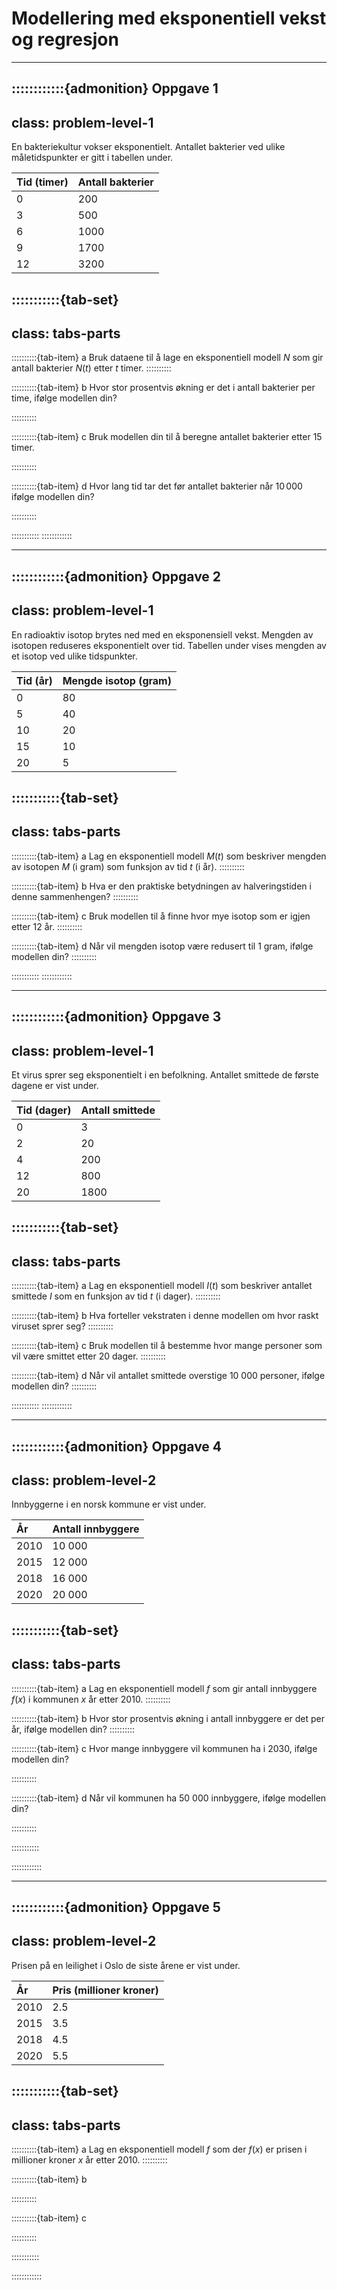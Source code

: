 # Modellering med eksponentiell vekst og regresjon

---

::::::::::::{admonition} Oppgave 1
---
class: problem-level-1
---

En bakteriekultur vokser eksponentielt. Antallet bakterier ved ulike måletidspunkter er gitt i tabellen under.

| Tid (timer) | Antall bakterier |
|:------------|------------------|
| 0           | 200              |   
| 3           | 500              |
| 6           | 1000             |
| 9           | 1700             |
| 12          | 3200             |

:::::::::::{tab-set}
---
class: tabs-parts
---
::::::::::{tab-item} a
Bruk dataene til å lage en eksponentiell modell $N$ som gir antall bakterier $N(t)$ etter $t$ timer.
::::::::::

::::::::::{tab-item} b
Hvor stor prosentvis økning er det i antall bakterier per time, ifølge modellen din? 

::::::::::

::::::::::{tab-item} c
Bruk modellen din til å beregne antallet bakterier etter 15 timer.

::::::::::

::::::::::{tab-item} d
Hvor lang tid tar det før antallet bakterier når $10 \, 000$ ifølge modellen din?

::::::::::

:::::::::::
::::::::::::


---

::::::::::::{admonition} Oppgave 2
---
class: problem-level-1
---

En radioaktiv isotop brytes ned med en eksponensiell vekst. Mengden av isotopen reduseres eksponentielt over tid. Tabellen under vises mengden av et isotop ved ulike tidspunkter.

| Tid (år) | Mengde isotop (gram) |
|:---------|----------------------|
| 0        | 80                   |   
| 5        | 40                   |
| 10       | 20                   |
| 15       | 10                   |
| 20       | 5                    |

:::::::::::{tab-set}
---
class: tabs-parts
---
::::::::::{tab-item} a
Lag en eksponentiell modell $M(t)$ som beskriver mengden av isotopen $M$ (i gram) som funksjon av tid $t$ (i år).
::::::::::

::::::::::{tab-item} b
Hva er den praktiske betydningen av halveringstiden i denne sammenhengen?
::::::::::

::::::::::{tab-item} c
Bruk modellen til å finne hvor mye isotop som er igjen etter 12 år.
::::::::::

::::::::::{tab-item} d
Når vil mengden isotop være redusert til 1 gram, ifølge modellen din?
::::::::::

:::::::::::
::::::::::::

---

::::::::::::{admonition} Oppgave 3
---
class: problem-level-1
---

Et virus sprer seg eksponentielt i en befolkning. Antallet smittede de første dagene er vist under. 

| Tid (dager) | Antall smittede |
|:------------|-----------------|
| 0           | 3             |   
| 2           | 20             |
| 4           | 200             |
| 12          | 800             |
| 20          | 1800            |

:::::::::::{tab-set}
---
class: tabs-parts
---
::::::::::{tab-item} a
Lag en eksponentiell modell $I(t)$ som beskriver antallet smittede $I$ som en funksjon av tid $t$ (i dager).
::::::::::

::::::::::{tab-item} b
Hva forteller vekstraten i denne modellen om hvor raskt viruset sprer seg?
::::::::::

::::::::::{tab-item} c
Bruk modellen til å bestemme hvor mange personer som vil være smittet etter 20 dager.
::::::::::

::::::::::{tab-item} d
Når vil antallet smittede overstige 10 000 personer, ifølge modellen din?
::::::::::

:::::::::::
::::::::::::

---

::::::::::::{admonition} Oppgave 4
---
class: problem-level-2
---

Innbyggerne i en norsk kommune er vist under.


| År | Antall innbyggere |
|:---|-------------------|
| 2010 | 10 000           |
| 2015 | 12 000           |
| 2018 | 16 000           |
| 2020 | 20 000           |


:::::::::::{tab-set}
---
class: tabs-parts
---

::::::::::{tab-item} a
Lag en eksponentiell modell $f$ som gir antall innbyggere $f(x)$ i kommunen $x$ år etter 2010. 
::::::::::

::::::::::{tab-item} b
Hvor stor prosentvis økning i antall innbyggere er det per år, ifølge modellen din?
::::::::::

::::::::::{tab-item} c
Hvor mange innbyggere vil kommunen ha i 2030, ifølge modellen din?


::::::::::


::::::::::{tab-item} d
Når vil kommunen ha 50 000 innbyggere, ifølge modellen din?

::::::::::

:::::::::::


::::::::::::

---


::::::::::::{admonition} Oppgave 5
---
class: problem-level-2
---
Prisen på en leilighet i Oslo de siste årene er vist under.

| År | Pris (millioner kroner) |
|:---|--------------------------|
| 2010 | 2.5                    |
| 2015 | 3.5                    |
| 2018 | 4.5                    |
| 2020 | 5.5                    |


:::::::::::{tab-set} 
---
class: tabs-parts
---
::::::::::{tab-item} a
Lag en eksponentiell modell $f$ som der $f(x)$ er prisen i millioner kroner $x$ år etter 2010.
::::::::::

::::::::::{tab-item} b

::::::::::

::::::::::{tab-item} c

::::::::::

:::::::::::

::::::::::::

